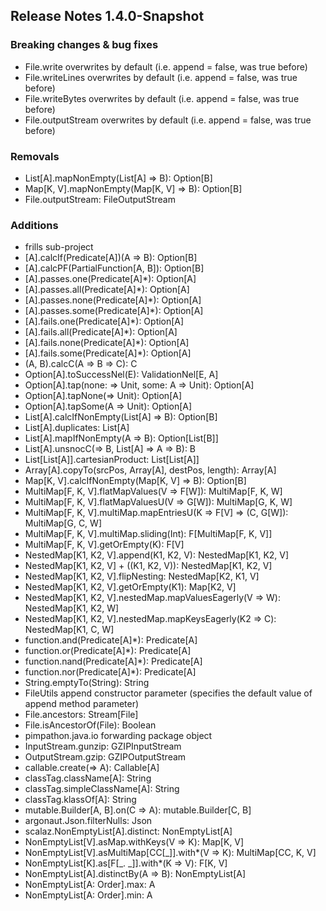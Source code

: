 ## Release Notes 1.4.0-Snapshot

### Breaking changes & bug fixes
+ File.write        overwrites by default (i.e. append = false, was true before)
+ File.writeLines   overwrites by default (i.e. append = false, was true before)
+ File.writeBytes   overwrites by default (i.e. append = false, was true before)
+ File.outputStream overwrites by default (i.e. append = false, was true before)

### Removals
+ List[A].mapNonEmpty(List[A] => B): Option[B]
+ Map[K, V].mapNonEmpty(Map[K, V] => B): Option[B]
+ File.outputStream: FileOutputStream

### Additions
+ frills sub-project
+ [A].calcIf(Predicate[A])(A => B): Option[B]
+ [A].calcPF(PartialFunction[A, B]): Option[B]
+ [A].passes.one(Predicate[A]*): Option[A]
+ [A].passes.all(Predicate[A]*): Option[A]
+ [A].passes.none(Predicate[A]*): Option[A]
+ [A].passes.some(Predicate[A]*): Option[A]
+ [A].fails.one(Predicate[A]*): Option[A]
+ [A].fails.all(Predicate[A]*): Option[A]
+ [A].fails.none(Predicate[A]*): Option[A]
+ [A].fails.some(Predicate[A]*): Option[A]
+ (A, B).calcC(A => B => C): C
+ Option[A].toSuccessNel(E): ValidationNel[E, A]
+ Option[A].tap(none: => Unit, some: A => Unit): Option[A]
+ Option[A].tapNone(=> Unit): Option[A]
+ Option[A].tapSome(A => Unit): Option[A]
+ List[A].calcIfNonEmpty(List[A] => B): Option[B]
+ List[A].duplicates: List[A]
+ List[A].mapIfNonEmpty(A => B): Option[List[B]]
+ List[A].unsnocC(=> B, List[A] => A => B): B
+ List[List[A]].cartesianProduct: List[List[A]]
+ Array[A].copyTo(srcPos, Array[A], destPos, length): Array[A]
+ Map[K, V].calcIfNonEmpty(Map[K, V] => B): Option[B]
+ MultiMap[F, K, V].flatMapValues(V => F[W]): MultiMap[F, K, W]
+ MultiMap[F, K, V].flatMapValuesU(V => G[W]): MultiMap[G, K, W]
+ MultiMap[F, K, V].multiMap.mapEntriesU(K => F[V] => (C, G[W]): MultiMap[G, C, W]
+ MultiMap[F, K, V].multiMap.sliding(Int): F[MultiMap[F, K, V]]
+ MultiMap[F, K, V].getOrEmpty(K): F[V]
+ NestedMap[K1, K2, V].append(K1, K2, V): NestedMap[K1, K2, V]
+ NestedMap[K1, K2, V] + ((K1, K2, V)): NestedMap[K1, K2, V]
+ NestedMap[K1, K2, V].flipNesting: NestedMap[K2, K1, V]
+ NestedMap[K1, K2, V].getOrEmpty(K1): Map[K2, V]
+ NestedMap[K1, K2, V].nestedMap.mapValuesEagerly(V => W): NestedMap[K1, K2, W]
+ NestedMap[K1, K2, V].nestedMap.mapKeysEagerly(K2 => C): NestedMap[K1, C, W]
+ function.and(Predicate[A]*): Predicate[A]
+ function.or(Predicate[A]*): Predicate[A]
+ function.nand(Predicate[A]*): Predicate[A]
+ function.nor(Predicate[A]*): Predicate[A]
+ String.emptyTo(String): String
+ FileUtils append constructor parameter (specifies the default value of append method parameter)
+ File.ancestors: Stream[File]
+ File.isAncestorOf(File): Boolean
+ pimpathon.java.io forwarding package object
+ InputStream.gunzip: GZIPInputStream
+ OutputStream.gzip: GZIPOutputStream
+ callable.create(=> A): Callable[A]
+ classTag.className[A]: String
+ classTag.simpleClassName[A]: String
+ classTag.klassOf[A]: String
+ mutable.Builder[A, B].on(C => A): mutable.Builder[C, B]
+ argonaut.Json.filterNulls: Json
+ scalaz.NonEmptyList[A].distinct: NonEmptyList[A]
+ NonEmptyList[V].asMap.withKeys(V => K): Map[K, V]
+ NonEmptyList[V].asMultiMap[CC[_]].with\*(V => K): MultiMap[CC, K, V]
+ NonEmptyList[K].as[F[_. _]].with\*(K => V): F[K, V]
+ NonEmptyList[A].distinctBy(A => B): NonEmptyList[A]
+ NonEmptyList[A: Order].max: A
+ NonEmptyList[A: Order].min: A